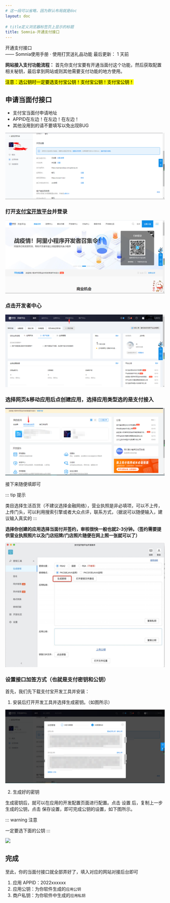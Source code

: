 ```yaml
---
# 这一段可以省略，因为默认布局就是doc
layout: doc

# title定义浏览器标签页上显示的标题
title: Somnia-开通支付接口
---
```

<div class="title-wrapper">
   <div class="page-title">开通支付接口</div>
   <div class="post-title">—— Somnia使用手册 · 使用打赏送礼品功能 
      <span class="lastModifyTime">
          <i class="fa-regular fa-clock"></i> 最后更新： 1 天前
      </span>
   </div>
</div>


**网站接入支付功能流程：** 首先你支付宝要有开通当面付这个功能，然后获取配置相关秘钥，最后拿到网站或则其他需要支付功能的地方使用。

<mark>注意：选公钥时一定要选支付宝公钥！支付宝公钥！支付宝公钥！</mark>

## 申请当面付接口

- 支付宝当面付申请地址
- APPID在左边！在左边！在左边！
- 其他没用到的请不要填写以免出现BUG

![](../../../assets//imgs/tip.jpeg)

### 打开[支付宝开放平台](https://open.alipay.com/)并登录

![](../../../assets//imgs/step-1.jpeg)

### 点击开发者中心

![](../../../assets//imgs/step-2.jpeg)

### 选择网页&移动应用后点创建应用，选择应用类型选的是支付接入

![](../../../assets//imgs/step-3.jpeg)

接下来随便填即可

::: tip 提示

类目选择生活百货（不建议选择金融网络），营业执照是非必填项，可以不上传，上传门头，可以利用搜索引擎或者大众点评，联系方式，（据说可以随便输入，建议输入真实的
:::

**选择你创建的应用选择当面付并签约，审核很快一般也就2-3分钟。（签约需要提供营业执照照片以及门店招牌/门店照片随便在网上照一张就可以了）**

![](../../../assets//imgs/step-4.jpeg)

### 设置接口加签方式（也就是支付密钥和公钥）

首先，我们先下载支付宝开发工具并安装：

1. 安装后打开开发工具并选择生成密钥。（如图所示）

![](../../../assets//imgs/step-5.jpeg)

2. 生成好的密钥

生成密钥后，就可以在应用的开发配置页面进行配置。点击 设置 后，复制上一步生成的公钥，点击 保存设置，即可完成公钥的设置，如下图所示。



::: warning 注意

一定要选下面的公钥
:::

![](https://oss.zibll.com/zibll.com/2020/04/2f14ebc265a6-1.png)

## 完成

至此，你的当面付接口就全部弄好了，填入对应的网站对接后台即可

1. 应用 APPID：2022xxxxxx
3. 应用公钥：为你软件生成的`应用公钥`
4. 商户私钥：为你软件中生成的`应用私钥`
